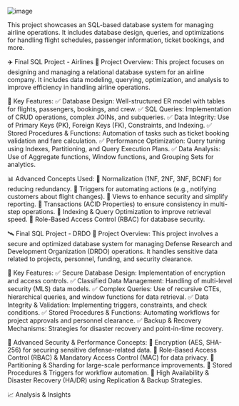 ![image](https://github.com/user-attachments/assets/5ec161ed-d094-40c3-98d2-2a184efdb089)

This project showcases an SQL-based database system for managing airline operations. It includes database design, queries, and optimizations for handling flight schedules, passenger information, ticket bookings, and more.

✈️ Final SQL Project - Airlines
🚀 Project Overview:
This project focuses on designing and managing a relational database system for an airline company. It includes data modeling, querying, optimization, and analysis to improve efficiency in handling airline operations.

📌 Key Features:
✅ Database Design: Well-structured ER model with tables for flights, passengers, bookings, and crew.
✅ SQL Queries: Implementation of CRUD operations, complex JOINs, and subqueries.
✅ Data Integrity: Use of Primary Keys (PK), Foreign Keys (FK), Constraints, and Indexing.
✅ Stored Procedures & Functions: Automation of tasks such as ticket booking validation and fare calculation.
✅ Performance Optimization: Query tuning using Indexes, Partitioning, and Query Execution Plans.
✅ Data Analysis: Use of Aggregate functions, Window functions, and Grouping Sets for analytics.

📊 Advanced Concepts Used:
🔹 Normalization (1NF, 2NF, 3NF, BCNF) for reducing redundancy.
🔹 Triggers for automating actions (e.g., notifying customers about flight changes).
🔹 Views to enhance security and simplify reporting.
🔹 Transactions (ACID Properties) to ensure consistency in multi-step operations.
🔹 Indexing & Query Optimization to improve retrieval speed.
🔹 Role-Based Access Control (RBAC) for database security.

🛰️ Final SQL Project - DRDO
🔬 Project Overview:
This project involves a secure and optimized database system for managing Defense Research and Development Organization (DRDO) operations. It handles sensitive data related to projects, personnel, funding, and security clearance.

📌 Key Features:
✅ Secure Database Design: Implementation of encryption and access controls.
✅ Classified Data Management: Handling of multi-level security (MLS) data models.
✅ Complex Queries: Use of recursive CTEs, hierarchical queries, and window functions for data retrieval.
✅ Data Integrity & Validation: Implementing triggers, constraints, and check conditions.
✅ Stored Procedures & Functions: Automating workflows for project approvals and personnel clearance.
✅ Backup & Recovery Mechanisms: Strategies for disaster recovery and point-in-time recovery.

🔐 Advanced Security & Performance Concepts:
🔹 Encryption (AES, SHA-256) for securing sensitive defense-related data.
🔹 Role-Based Access Control (RBAC) & Mandatory Access Control (MAC) for data privacy.
🔹 Partitioning & Sharding for large-scale performance improvements.
🔹 Stored Procedures & Triggers for workflow automation.
🔹 High Availability & Disaster Recovery (HA/DR) using Replication & Backup Strategies.

📈 Analysis & Insights

